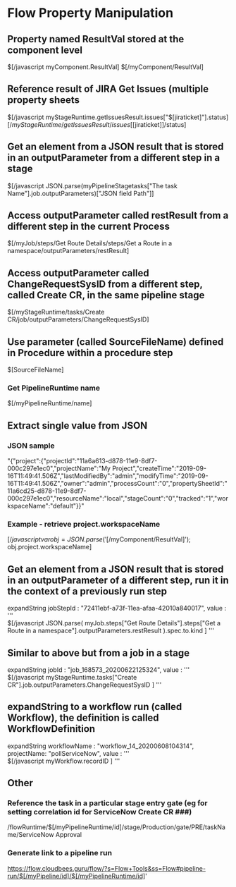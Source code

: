 # Flow Property Manipulation #

## Property named ResultVal stored at the component level ##
$[/javascript myComponent.ResultVal]
$[/myComponent/ResultVal]

## Reference result of JIRA Get Issues (multiple property sheets ##
$[/javascript myStageRuntime.getIssuesResult.issues["$[jiraticket]"].status]
$[/myStageRuntime/getIssuesResult/issues[$[jiraticket]]/status]

## Get an element from a JSON result that is stored in an outputParameter from a different step in a stage ##
$[/javascript JSON.parse(myPipelineStagetasks["The task Name"].job.outputParameters)["JSON field Path"]]

## Access outputParameter called restResult from a different step in the current Process ##
$[/myJob/steps/Get Route Details/steps/Get a Route in a namespace/outputParameters/restResult]

## Access outputParameter called ChangeRequestSysID from a different step, called Create CR, in the same pipeline stage ##
$[/myStageRuntime/tasks/Create CR/job/outputParameters/ChangeRequestSysID]

## Use parameter (called SourceFileName) defined in Procedure within a procedure step ##
$[SourceFileName]

### Get PipelineRuntime name ###
$[/myPipelineRuntime/name]


## Extract single value from JSON ##
### JSON sample ###
"{"project":{"projectId":"11a6a613-d878-11e9-8df7-000c297e1ec0","projectName":"My Project","createTime":"2019-09-16T11:49:41.506Z","lastModifiedBy":"admin","modifyTime":"2019-09-16T11:49:41.506Z","owner":"admin","processCount":"0","propertySheetId":"11a6cd25-d878-11e9-8df7-000c297e1ec0","resourceName":"local","stageCount":"0","tracked":"1","workspaceName":"default"}}"

### Example - retrieve project.workspaceName ###
$[/javascript var obj=JSON.parse('$[/myComponent/ResultVal]'); obj.project.workspaceName]

##  Get an element from a JSON result that is stored in an outputParameter of a different step, run it in the context of a previously run step ##
expandString jobStepId : "72411ebf-a73f-11ea-afaa-42010a840017", value : '''\
$[/javascript
JSON.parse(
	myJob.steps["Get Route Details"].steps["Get a Route in a namespace"].outputParameters.restResult
).spec.to.kind
]
'''
## Similar to above but from a job in a stage ##
expandString jobId : "job_168573_20200622125324", value : '''\
$[/javascript myStageRuntime.tasks["Create CR"].job.outputParameters.ChangeRequestSysID
]
'''

## expandString to a workflow run (called Workflow), the definition is called WorkflowDefinition ##
expandString workflowName : "workflow_14_20200608104314", projectName: "pollServiceNow", value : '''\
$[/javascript
myWorkflow.recordID
]
'''

## Other ##

### Reference the task in a particular stage entry gate (eg for setting correlation id for ServiceNow Create CR ###)
/flowRuntime/$[/myPipelineRuntime/id]/stage/Production/gate/PRE/taskName/ServiceNow Approval

### Generate link to a pipeline run ###
https://flow.cloudbees.guru/flow/?s=Flow+Tools&ss=Flow#pipeline-run/$[/myPipeline/id]/$[/myPipelineRuntime/id]'


